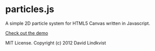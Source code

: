 particles.js
============

A simple 2D particle system for HTML5 Canvas written in Javascript.

[Check out the demo](http://jsbin.com/ffdead-particles/105)

MIT License. Copyright (c) 2012 David Lindkvist
